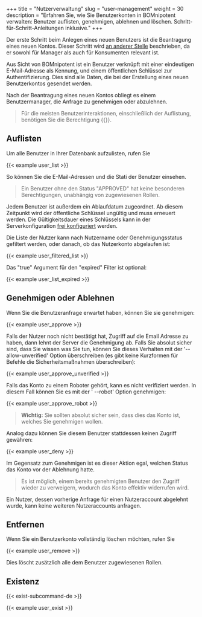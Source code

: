 +++
title = "Nutzerverwaltung"
slug = "user-management"
weight = 30
description = "Erfahren Sie, wie Sie Benutzerkonten in BOMnipotent verwalten: Benutzer auflisten, genehmigen, ablehnen und löschen. Schritt-für-Schritt-Anleitungen inklusive."
+++

Der erste Schritt beim Anlegen eines neuen Benutzers ist die Beantragung eines neuen Kontos. Dieser Schritt wird [an anderer Stelle](/de/client/basics/account-creation/) beschrieben, da er sowohl für Manager als auch für Konsumenten relevant ist.

Aus Sicht von BOMnipotent ist ein Benutzer verknüpft mit einer eindeutigen E-Mail-Adresse als Kennung, und einem öffentlichen Schlüssel zur Authentifizierung. Dies sind alle Daten, die bei der Erstellung eines neuen Benutzerkontos gesendet werden.

Nach der Beantragung eines neuen Kontos obliegt es einem Benutzermanager, die Anfrage zu genehmigen oder abzulehnen.

> Für die meisten Benutzerinteraktionen, einschließlich der Auflistung, benötigen Sie die Berechtigung {{<user-management-de>}}.

## Auflisten

Um alle Benutzer in Ihrer Datenbank aufzulisten, rufen Sie

{{< example user_list >}}

So können Sie die E-Mail-Adressen und die Stati der Benutzer einsehen.

> Ein Benutzer ohne den Status "APPROVED" hat keine besonderen Berechtigungen, unabhängig von zugewiesenen Rollen.

Jedem Benutzer ist außerdem ein Ablaufdatum zugeordnet. Ab diesem Zeitpunkt wird der öffentliche Schlüssel ungültig und muss erneuert werden. Die Gültigkeitsdauer eines Schlüssels kann in der Serverkonfiguration [frei konfiguriert](/de/server/configuration/optional/user-expiration-period/) werden.

Die Liste der Nutzer kann nach Nutzername oder Genehmigungsstatus gefiltert werden, oder danach, ob das Nutzerkonto abgelaufen ist:

{{< example user_filtered_list >}}

Das "true" Argument für den "expired" Filter ist optional:

{{< example user_list_expired >}}

## Genehmigen oder Ablehnen

Wenn Sie die Benutzeranfrage erwartet haben, können Sie sie genehmigen:

{{< example user_approve >}}

Falls der Nutzer noch nicht bestätigt hat, Zugriff auf die Email Adresse zu haben, dann lehnt der Server die Genehmigung ab. Falls Sie absolut sicher sind, dass Sie wissen was Sie tun, können Sie dieses Verhalten mit der '--allow-unverified' Option überschreiben (es gibt keine Kurzformen für Befehle die Sicherheitsmaßnahmen überschreiben):

{{< example user_approve_unverified >}}

Falls das Konto zu einem Roboter gehört, kann es nicht verifiziert werden. In diesem Fall können Sie es mit der ' --robot' Option genehmigen:

{{< example user_approve_robot >}}

> **Wichtig:** Sie sollten absolut sicher sein, dass dies das Konto ist, welches Sie genehmigen wollen.

Analog dazu können Sie diesem Benutzer stattdessen keinen Zugriff gewähren:

{{< example user_deny >}}

Im Gegensatz zum Genehmigen ist es dieser Aktion egal, welchen Status das Konto vor der Ablehnung hatte.

> Es ist möglich, einem bereits genehmigten Benutzer den Zugriff wieder zu verweigern, wodurch das Konto effektiv widerrufen wird.

Ein Nutzer, dessen vorherige Anfrage für einen Nutzeraccount abgelehnt wurde, kann keine weiteren Nutzeraccounts anfragen.

## Entfernen

Wenn Sie ein Benutzerkonto vollständig löschen möchten, rufen Sie

{{< example user_remove >}}

Dies löscht zusätzlich alle dem Benutzer zugewiesenen Rollen.

## Existenz

{{< exist-subcommand-de >}}

{{< example user_exist >}}

